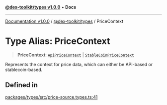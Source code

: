 [**@dex-toolkit/types v1.0.0**](../README.md) • **Docs**

***

[Documentation v1.0.0](../../../packages.md) / [@dex-toolkit/types](../README.md) / PriceContext

# Type Alias: PriceContext

> **PriceContext**: [`ApiPriceContext`](ApiPriceContext.md) \| [`StableCoinPriceContext`](StableCoinPriceContext.md)

Represents the context for price data, which can either be API-based or stablecoin-based.

## Defined in

[packages/types/src/price-source.types.ts:41](https://github.com/niZmosis/dex-toolkit/blob/3d8b41b44787b30fbea5de3ab4737662ffb61bc8/packages/types/src/price-source.types.ts#L41)
